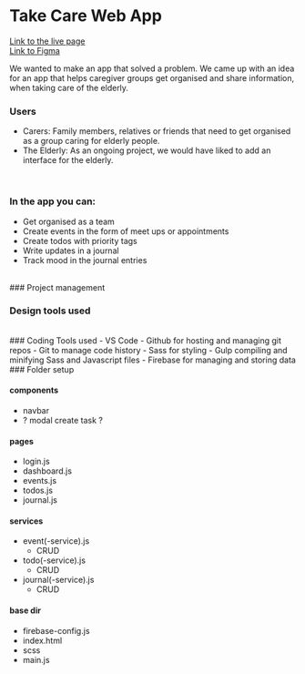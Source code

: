 # Take Care Web App
[Link to the live page](https://hebaulf.github.io/take-care/)<br>
[Link to Figma](https://www.figma.com/file/6yntcytnVlyZRwXZiDUdt5/Take-Care?node-id=0%3A1)

We wanted to make an app that solved a problem. We came up with an idea for an app that helps caregiver groups get organised and share information, when taking care of the elderly.<br>  
### Users
- Carers: Family members, relatives or friends that need to get organised as a group caring for elderly people.
- The Elderly: As an ongoing project, we would have liked to add an interface for the elderly.
<br>

### In the app you can:
- Get organised as a team
- Create events in the form of meet ups or appointments
- Create todos with priority tags
- Write updates in a journal
- Track mood in the journal entries
<br>
### Project management 

### Design tools used

<br>
### Coding Tools used
- VS Code
- Github for hosting and managing git repos
- Git to manage code history
- Sass for styling
- Gulp compiling and minifying Sass and Javascript files
- Firebase for managing and storing data

<br>
### Folder setup

#### components
- navbar
- ? modal create task ?

#### pages
- login.js
- dashboard.js
- events.js
- todos.js
- journal.js

#### services
- event(-service).js
  - CRUD
- todo(-service).js
  - CRUD
- journal(-service).js
  - CRUD

#### base dir
- firebase-config.js
- index.html
- scss
- main.js
